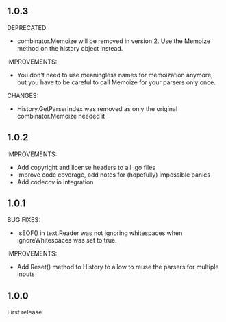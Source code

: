 ## 1.0.3

DEPRECATED:

* combinator.Memoize will be removed in version 2. Use the Memoize method on the history object instead.

IMPROVEMENTS:

* You don't need to use meaningless names for memoization anymore, but you have to be careful to call Memoize
  for your parsers only once.

CHANGES:

* History.GetParserIndex was removed as only the original combinator.Memoize needed it

## 1.0.2

IMPROVEMENTS:

* Add copyright and license headers to all .go files
* Improve code coverage, add notes for (hopefully) impossible panics
* Add codecov.io integration

## 1.0.1

BUG FIXES:

* IsEOF() in text.Reader was not ignoring whitespaces when ignoreWhitespaces was set to true.

IMPROVEMENTS:

* Add Reset() method to History to allow to reuse the parsers for multiple inputs

## 1.0.0

First release
